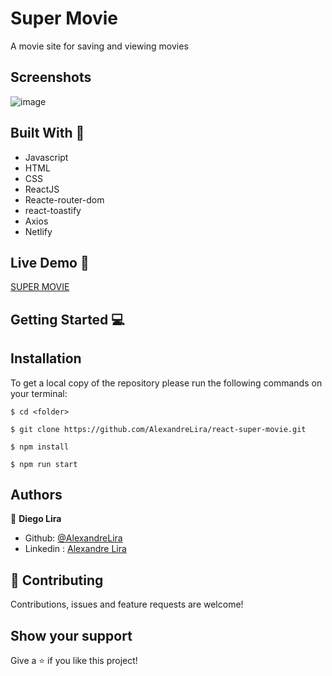 # Super Movie

A movie site for saving and viewing movies
## Screenshots
![image](https://user-images.githubusercontent.com/58709086/137640358-dc703cfc-8758-446e-a70b-21c99e0cf33b.png)




## Built With 🔨
- Javascript
- HTML
- CSS
- ReactJS
- Reacte-router-dom
- react-toastify
- Axios
- Netlify


## Live Demo 🚀
[SUPER MOVIE](https://super-movie.netlify.app)

## Getting Started 💻

## Installation

To get a local copy of the repository please run the following commands on your terminal:

```
$ cd <folder>
```

```
$ git clone https://github.com/AlexandreLira/react-super-movie.git
```

```
$ npm install
```

```
$ npm run start
```


## Authors
👤 **Diego Lira**

- Github: [@AlexandreLira](https://github.com/AlexandreLira)
- Linkedin : [Alexandre Lira](https://www.linkedin.com/in/alexandre-lira-907234217/)



## 🤝 Contributing

Contributions, issues and feature requests are welcome!

## Show your support

Give a ⭐️ if you like this project!
